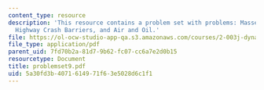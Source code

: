 ```yaml
---
content_type: resource
description: 'This resource contains a problem set with problems: Masses and Pulleys,
  Highway Crash Barriers, and Air and Oil.'
file: https://ol-ocw-studio-app-qa.s3.amazonaws.com/courses/2-003j-dynamics-and-control-i-spring-2007/5a30fd3b4071614971f63e5028d6c1f1_problemset9.pdf
file_type: application/pdf
parent_uid: 7fd70b2a-81d7-9b62-fc07-cc6a7e2d0b15
resourcetype: Document
title: problemset9.pdf
uid: 5a30fd3b-4071-6149-71f6-3e5028d6c1f1
---
```

